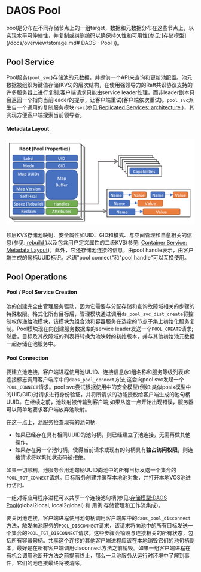 # DAOS Pool

pool是分布在不同存储节点上的一组target，数据和元数据分布在这些节点上，以实现水平可伸缩性，并复制或纠删编码以确保持久性和可用性(参见:[存储模型](/docs/overview/storage.md# DAOS - Pool ))。

## Pool Service

Pool服务(`pool_svc`)存储池的元数据，并提供一个API来查询和更新池配置。池元数据被组织为键值存储(KVS)的层次结构，在使用强领导力的Raft共识协议支持的许多服务器上进行复制;客户端请求只能由service leader处理，而非leader副本只会返回一个指向当前leader的提示，让客户端重试(客户端依次重试)。`pool_svc`派生自一个通用的复制服务模块`rsvc`(参见:[Replicated Services: architecture ](/src/rsvc/README.README.md#architecture))，其实现方便客户端搜索当前领导者。

#### Metadata Layout

![Pool Service Layout](assets/Fig_072-167920992782116.png)

顶层KVS存储池映射、安全属性如UID、GID和模式、与空间管理和自愈相关的信息(参见:<a href="/src/rebuild/README.md"> rebuild </a>)以及包含用户定义属性的二级KVS(参见: <a href="/src/container/README.md#metadata-layout">Container Service: Metadata Layout</a>)。此外，它还存储池连接的信息，由pool handle表示，由客户端生成的句柄UUID标识。术语"pool connect"和"pool handle"可以互换使用。

## Pool Operations

#### Pool / Pool Service Creation

池的创建完全由管理服务驱动，因为它需要与分配存储和查询故障域相关的步骤的特殊权限。格式化所有目标后，管理模块通过调用`ds_pool_svc_dist_create`将控制权传递给池模块，该模块为组合池和容器服务在选定的节点子集上初始化服务复制。Pool模块现在向创建服务数据库的service leader发送一个`POOL_CREATE`请求;然后，目标及其故障域的列表将转换为池映射的初始版本，并与其他初始池元数据一起存储在池服务中。

#### Pool Connection

要建立池连接，客户端进程使用池UUID、连接信息(如组名称和服务等级列表)和连接标志调用客户端库中的`daos_pool_connect`方法;这会向pool svc发起一个`POOL_CONNECT`请求。pool svc尝试根据使用中的安全模型(例如:类似posix模型中的UID/GID)对请求进行身份验证，并将所请求的功能授权给客户端生成的池句柄UUID。在继续之前，池映射被传输到客户端;如果从这一点开始出现错误，服务器可以简单地要求客户端放弃池映射。

在这一点上，池服务检查现有的池句柄:

- 如果已经存在具有相同UUID的池句柄，则已经建立了池连接，无需再做其他操作。
- 如果存在另一个池句柄，使得当前请求或现有的句柄具有**独占访问权限**，则连接请求将以繁忙状态码被拒绝。

如果一切顺利，池服务会用池句柄UUID向池中的所有目标发送一个集合的`POOL_TGT_CONNECT`请求。目标服务创建并缓存本地池对象，并打开本地VOS池进行访问。

一组对等应用程序进程可以共享一个连接池句柄(参见:[存储模型:DAOS Pool](/docs/overview/storage.md#DAOS-Pool)(global2local, local2global)  和 用例:存储管理和工作流集成)。

要关闭池连接，客户端进程使用池句柄调用客户端库中的`daos_pool_disconnect`方法，触发向池服务的`POOL_DISCONNECT`请求，该请求将向池中的所有目标发送一个集合的`POOL_TGT_DISCONNECT`请求。这些步骤会销毁与连接相关的所有状态，包括所有容器句柄。共享这个连接的其他客户端进程应该在本地销毁它们的池句柄副本，最好是在所有客户端调用disconnect方法之前销毁。如果一组客户端进程在有机会调用池断开方法之前提前终止，那么一旦池服务从运行时环境中了解到事件，它们的池连接最终将被清除。
